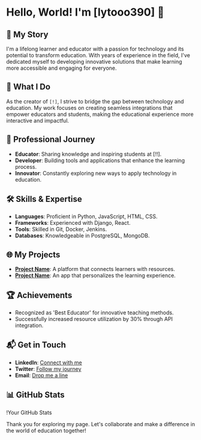 # Hello, World! I'm [lytooo390] 🌟

## 📖 My Story
I'm a lifelong learner and educator with a passion for technology and its potential to transform education. With years of experience in the field, I've dedicated myself to developing innovative solutions that make learning more accessible and engaging for everyone.

## 🚀 What I Do
As the creator of `[!]`, I strive to bridge the gap between technology and education. My work focuses on creating seamless integrations that empower educators and students, making the educational experience more interactive and impactful.

## 💼 Professional Journey
- **Educator**: Sharing knowledge and inspiring students at [!!].
- **Developer**: Building tools and applications that enhance the learning process.
- **Innovator**: Constantly exploring new ways to apply technology in education.

## 🛠 Skills & Expertise
- **Languages**: Proficient in Python, JavaScript, HTML, CSS.
- **Frameworks**: Experienced with Django, React.
- **Tools**: Skilled in Git, Docker, Jenkins.
- **Databases**: Knowledgeable in PostgreSQL, MongoDB.

## 🌐 My Projects
- **[Project Name](https://dev.to/dionarodrigues/creating-amazing-github-profiles-readme-5h31)**: A platform that connects learners with resources.
- **[Project Name](https://dev.to/dionarodrigues/creating-amazing-github-profiles-readme-5h31)**: An app that personalizes the learning experience.

## 🏆 Achievements
- Recognized as 'Best Educator' for innovative teaching methods.
- Successfully increased resource utilization by 30% through API integration.

## 📬 Get in Touch
- **LinkedIn**: [Connect with me](https://dev.to/dionarodrigues/creating-amazing-github-profiles-readme-5h31)
- **Twitter**: [Follow my journey](https://dev.to/dionarodrigues/creating-amazing-github-profiles-readme-5h31)
- **Email**: [Drop me a line](https://dev.to/dionarodrigues/creating-amazing-github-profiles-readme-5h31)

## 📊 GitHub Stats
!Your GitHub Stats

Thank you for exploring my page. Let's collaborate and make a difference in the world of education together!
